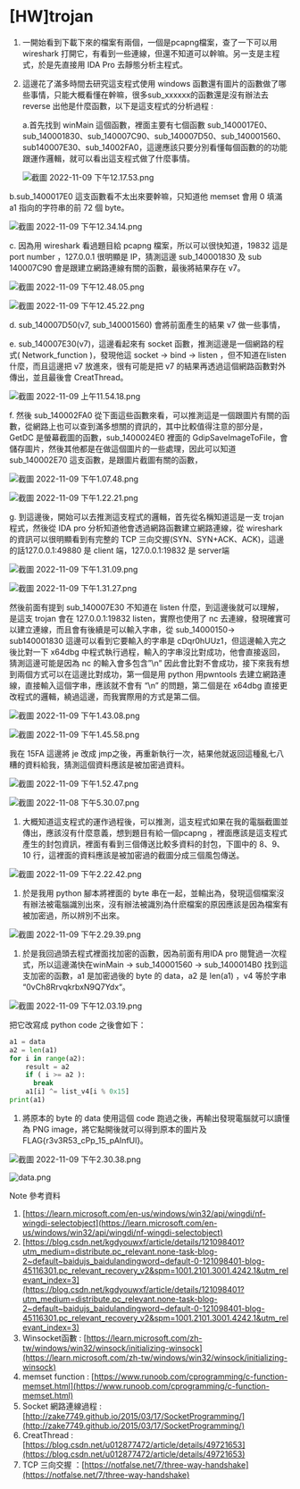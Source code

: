 # [HW]trojan

1. 一開始看到下載下來的檔案有兩個，一個是pcapng檔案，查了一下可以用 wireshark 打開它，有看到一些連線，但還不知道可以幹嘛。另一支是主程式，於是先直接用 IDA Pro 去靜態分析主程式。

1. 這邊花了滿多時間去研究這支程式使用 windows 函數還有圖片的函數做了哪些事情，只能大概看懂在幹嘛，很多sub_xxxxxx的函數還是沒有辦法去reverse 出他是什麼函數，以下是這支程式的分析過程 :
    
    
    a.首先找到 winMain 這個函數，裡面主要有七個函數 sub_1400017E0、sub_140001830、sub_140007C90、sub_140007D50、sub_140001560、sub140007E30、sub_14002FA0，這邊應該只要分別看懂每個函數的的功能跟運作邏輯，就可以看出這支程式做了什麼事情。
    
    ![截圖 2022-11-09 下午12.17.53.png](%5BHW%5Dtrojan%205e100376dbfb4556ac5d9573ee54a087/%25E6%2588%25AA%25E5%259C%2596_2022-11-09_%25E4%25B8%258B%25E5%258D%258812.17.53.png)
    

b.sub_1400017E0 這支函數看不太出來要幹嘛，只知道他 memset 會用 0 填滿 a1 指向的字符串的前 72 個 byte。

![截圖 2022-11-09 下午12.34.14.png](%5BHW%5Dtrojan%205e100376dbfb4556ac5d9573ee54a087/%25E6%2588%25AA%25E5%259C%2596_2022-11-09_%25E4%25B8%258B%25E5%258D%258812.34.14.png)

c. 因為用 wireshark 看過題目給 pcapng 檔案，所以可以很快知道，19832 這是 port number ，127.0.0.1 很明顯是 IP，猜測這邊 sub_140001830 及 sub 140007C90 會是跟建立網路連線有關的函數，最後將結果存在 v7。

![截圖 2022-11-09 下午12.48.05.png](%5BHW%5Dtrojan%205e100376dbfb4556ac5d9573ee54a087/%25E6%2588%25AA%25E5%259C%2596_2022-11-09_%25E4%25B8%258B%25E5%258D%258812.48.05.png)

![截圖 2022-11-09 下午12.45.22.png](%5BHW%5Dtrojan%205e100376dbfb4556ac5d9573ee54a087/%25E6%2588%25AA%25E5%259C%2596_2022-11-09_%25E4%25B8%258B%25E5%258D%258812.45.22.png)

d. sub_140007D50(v7, sub_140001560) 會將前面產生的結果 v7 做一些事情，

e. sub_140007E30(v7)，這邊看起來有 socket 函數，推測這邊是一個網路的程式( Network_function )，發現他這 socket → bind → listen ，但不知道在listen 什麼，而且這邊把 v7 放進來，很有可能是把 v7 的結果再透過這個網路函數對外傳出，並且最後會 CreatThread。

![截圖 2022-11-09 上午11.54.18.png](%5BHW%5Dtrojan%205e100376dbfb4556ac5d9573ee54a087/%25E6%2588%25AA%25E5%259C%2596_2022-11-09_%25E4%25B8%258A%25E5%258D%258811.54.18.png)

f. 然後 sub_140002FA0 從下面這些函數來看，可以推測這是一個跟圖片有關的函數，從網路上也可以查到滿多想關的資訊的，其中比較值得注意的部分是，GetDC 是螢幕截圖的函數，sub_1400024E0 裡面的 GdipSaveImageToFile，會儲存圖片，然後其他都是在做這個圖片的一些處理，因此可以知道 sub_140002E70 這支函數，是跟圖片截圖有關的函數，

![截圖 2022-11-09 下午1.07.48.png](%5BHW%5Dtrojan%205e100376dbfb4556ac5d9573ee54a087/%25E6%2588%25AA%25E5%259C%2596_2022-11-09_%25E4%25B8%258B%25E5%258D%25881.07.48.png)

![截圖 2022-11-09 下午1.22.21.png](%5BHW%5Dtrojan%205e100376dbfb4556ac5d9573ee54a087/%25E6%2588%25AA%25E5%259C%2596_2022-11-09_%25E4%25B8%258B%25E5%258D%25881.22.21.png)

g. 到這邊後，開始可以去推測這支程式的邏輯，首先從名稱知道這是一支 trojan 程式，然後從 IDA pro 分析知道他會透過網路函數建立網路連線，從 wireshark 的資訊可以很明顯看到有完整的 TCP 三向交握(SYN、SYN+ACK、ACK)，這邊的話127.0.0.1:49880 是 client 端，127.0.0.1:19832 是 server端

![截圖 2022-11-09 下午1.31.09.png](%5BHW%5Dtrojan%205e100376dbfb4556ac5d9573ee54a087/%25E6%2588%25AA%25E5%259C%2596_2022-11-09_%25E4%25B8%258B%25E5%258D%25881.31.09.png)

![截圖 2022-11-09 下午1.31.27.png](%5BHW%5Dtrojan%205e100376dbfb4556ac5d9573ee54a087/%25E6%2588%25AA%25E5%259C%2596_2022-11-09_%25E4%25B8%258B%25E5%258D%25881.31.27.png)

然後前面有提到 sub_140007E30 不知道在 listen 什麼，到這邊後就可以理解，是這支 trojan 會在 127.0.0.1:19832 listen，實際也使用了 nc 去連線，發現確實可以建立連線，而且會有後續是可以輸入字串，從 sub_14000150→ sub140001830 這邊可以看到它要輸入的字串是 cDqr0hUUz1，但這邊輸入完之後比對一下 x64dbg 中程式執行過程，輸入的字串沒比對成功，他會直接返回，猜測這邊可能是因為 nc 的輸入會多包含”\n” 因此會比對不會成功，接下來我有想到兩個方式可以在這邊比對成功，第一個是用 python 用pwntools 去建立網路連線，直接輸入這個字串，應該就不會有 “\n” 的問題，第二個是在 x64dbg 直接更改程式的邏輯，繞過這邊，而我實際用的方式是第二個。

![截圖 2022-11-09 下午1.43.08.png](%5BHW%5Dtrojan%205e100376dbfb4556ac5d9573ee54a087/%25E6%2588%25AA%25E5%259C%2596_2022-11-09_%25E4%25B8%258B%25E5%258D%25881.43.08.png)

![截圖 2022-11-09 下午1.45.58.png](%5BHW%5Dtrojan%205e100376dbfb4556ac5d9573ee54a087/%25E6%2588%25AA%25E5%259C%2596_2022-11-09_%25E4%25B8%258B%25E5%258D%25881.45.58.png)

我在 15FA 這邊將 je 改成 jmp之後，再重新執行一次，結果他就返回這種亂七八糟的資料給我，猜測這個資料應該是被加密過資料。

![截圖 2022-11-09 下午1.52.47.png](%5BHW%5Dtrojan%205e100376dbfb4556ac5d9573ee54a087/%25E6%2588%25AA%25E5%259C%2596_2022-11-09_%25E4%25B8%258B%25E5%258D%25881.52.47.png)

![截圖 2022-11-08 下午5.30.07.png](%5BHW%5Dtrojan%205e100376dbfb4556ac5d9573ee54a087/%25E6%2588%25AA%25E5%259C%2596_2022-11-08_%25E4%25B8%258B%25E5%258D%25885.30.07.png)

1. 大概知道這支程式的運作過程後，可以推測，這支程式如果在我的電腦截圖並傳出，應該沒有什麼意義，想到題目有給一個pcapng ，裡面應該是這支程式產生的封包資訊，裡面有看到三個傳送比較多資料的封包，下圖中的 8、9、10 行，這裡面的資料應該是被加密過的截圖分成三個風包傳送。

![截圖 2022-11-09 下午2.22.42.png](%5BHW%5Dtrojan%205e100376dbfb4556ac5d9573ee54a087/%25E6%2588%25AA%25E5%259C%2596_2022-11-09_%25E4%25B8%258B%25E5%258D%25882.22.42.png)

1. 於是我用 python 腳本將裡面的 byte 串在一起，並輸出為，發現這個檔案沒有辦法被電腦識別出來，沒有辦法被識別為什麽檔案的原因應該是因為檔案有被加密過，所以辨別不出來。

![截圖 2022-11-09 下午2.29.39.png](%5BHW%5Dtrojan%205e100376dbfb4556ac5d9573ee54a087/%25E6%2588%25AA%25E5%259C%2596_2022-11-09_%25E4%25B8%258B%25E5%258D%25882.29.39.png)

1. 於是我回過頭去程式裡面找加密的函數，因為前面有用IDA pro 閱覽過一次程式，所以這邊滿快在winMain → sub_140001560 → sub_1400014B0 找到這支加密的函數，a1 是加密過後的 byte 的 data，a2 是 len(a1) ，v4 等於字串 “0vCh8RrvqkrbxN9Q7Ydx“。

![截圖 2022-11-09 下午12.03.19.png](%5BHW%5Dtrojan%205e100376dbfb4556ac5d9573ee54a087/%25E6%2588%25AA%25E5%259C%2596_2022-11-09_%25E4%25B8%258B%25E5%258D%258812.03.19.png)

把它改寫成 python code 之後會如下：

```python
a1 = data
a2 = len(a1)
for i in range(a2):
    result = a2
    if ( i >= a2 ):
      break
    a1[i] ^= list_v4[i % 0x15]
print(a1)
```

1. 將原本的 byte 的 data 使用這個 code 跑過之後，再輸出發現電腦就可以讀懂為 PNG image，將它點開後就可以得到原本的圖片及 FLAG{r3v3R53_cPp_15_pAInfUl}。

![截圖 2022-11-09 下午2.30.38.png](%5BHW%5Dtrojan%205e100376dbfb4556ac5d9573ee54a087/%25E6%2588%25AA%25E5%259C%2596_2022-11-09_%25E4%25B8%258B%25E5%258D%25882.30.38.png)

![data.png](%5BHW%5Dtrojan%205e100376dbfb4556ac5d9573ee54a087/data.png)

Note 參考資料

1. [https://learn.microsoft.com/en-us/windows/win32/api/wingdi/nf-wingdi-selectobject](https://learn.microsoft.com/en-us/windows/win32/api/wingdi/nf-wingdi-selectobject)
2. [https://blog.csdn.net/kgdyouwxf/article/details/121098401?utm_medium=distribute.pc_relevant.none-task-blog-2~default~baidujs_baidulandingword~default-0-121098401-blog-45116301.pc_relevant_recovery_v2&spm=1001.2101.3001.4242.1&utm_relevant_index=3](https://blog.csdn.net/kgdyouwxf/article/details/121098401?utm_medium=distribute.pc_relevant.none-task-blog-2~default~baidujs_baidulandingword~default-0-121098401-blog-45116301.pc_relevant_recovery_v2&spm=1001.2101.3001.4242.1&utm_relevant_index=3)
3. Winsocket函數 : [https://learn.microsoft.com/zh-tw/windows/win32/winsock/initializing-winsock](https://learn.microsoft.com/zh-tw/windows/win32/winsock/initializing-winsock)
4. memset function : [https://www.runoob.com/cprogramming/c-function-memset.html](https://www.runoob.com/cprogramming/c-function-memset.html)
5. Socket 網路連線過程 : [http://zake7749.github.io/2015/03/17/SocketProgramming/](http://zake7749.github.io/2015/03/17/SocketProgramming/)
6. CreatThread : [https://blog.csdn.net/u012877472/article/details/49721653](https://blog.csdn.net/u012877472/article/details/49721653)
7. TCP 三向交握 ：[https://notfalse.net/7/three-way-handshake](https://notfalse.net/7/three-way-handshake)
